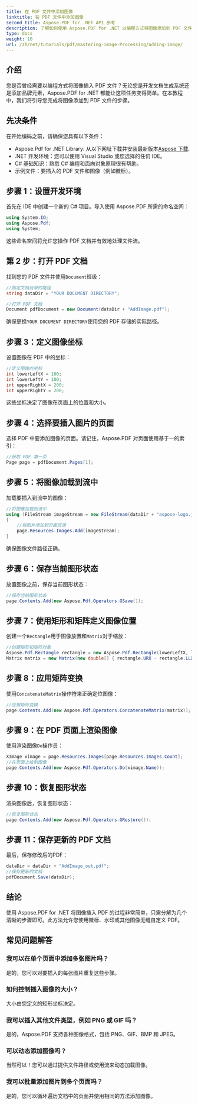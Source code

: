 ```yaml
---
title: 在 PDF 文件中添加图像
linktitle: 在 PDF 文件中添加图像
second_title: Aspose.PDF for .NET API 参考
description: 了解如何使用 Aspose.PDF for .NET 以编程方式将图像添加到 PDF 文件。本综合教程涵盖了从设置环境到在特定页面上渲染图像的每个步骤。
type: docs
weight: 10
url: /zh/net/tutorials/pdf/mastering-image-Processing/adding-image/
---
```

## 介绍

您是否曾经需要以编程方式将图像插入 PDF 文件？无论您是开发文档生成系统还是添加品牌元素，Aspose.PDF for .NET 都能让这项任务变得简单。在本教程中，我们将引导您完成将图像添加到 PDF 文件的步骤。

## 先决条件

在开始编码之前，请确保您具有以下条件：

-  Aspose.Pdf for .NET Library: 从以下网址下载并安装最新版本[Aspose 下载](https://releases.aspose.com/pdf/net/).
- .NET 开发环境：您可以使用 Visual Studio 或您选择的任何 IDE。
- C# 基础知识：熟悉 C# 编程和面向对象原理很有帮助。
- 示例文件：要插入的 PDF 文件和图像（例如徽标）。

## 步骤 1：设置开发环境

首先在 IDE 中创建一个新的 C# 项目。导入使用 Aspose.PDF 所需的命名空间：

```csharp
using System.IO;
using Aspose.Pdf;
using System;
```

这些命名空间将允许您操作 PDF 文档并有效地处理文件流。

## 第 2 步：打开 PDF 文档

找到您的 PDF 文件并使用`Document`班级：

```csharp
//指定文档目录的路径
string dataDir = "YOUR DOCUMENT DIRECTORY";

//打开 PDF 文档
Document pdfDocument = new Document(dataDir + "AddImage.pdf");
```

确保更换`YOUR DOCUMENT DIRECTORY`使用您的 PDF 存储的实际路径。

## 步骤 3：定义图像坐标

设置图像在 PDF 中的坐标：

```csharp
//定义图像的坐标
int lowerLeftX = 100;
int lowerLeftY = 100;
int upperRightX = 200;
int upperRightY = 200;
```

这些坐标决定了图像在页面上的位置和大小。

## 步骤 4：选择要插入图片的页面

选择 PDF 中要添加图像的页面。请记住，Aspose.PDF 对页面使用基于一的索引：

```csharp
//获取 PDF 第一页
Page page = pdfDocument.Pages[1];
```

## 步骤 5：将图像加载到流中

加载要插入到流中的图像：

```csharp
//将图像加载到流中
using (FileStream imageStream = new FileStream(dataDir + "aspose-logo.jpg", FileMode.Open))
{
    //将图片添加到页面资源
    page.Resources.Images.Add(imageStream);
}
```

确保图像文件路径正确。

## 步骤 6：保存当前图形状态

放置图像之前，保存当前图形状态：

```csharp
//保存当前图形状态
page.Contents.Add(new Aspose.Pdf.Operators.GSave());
```

## 步骤 7：使用矩形和矩阵定义图像位置

创建一个`Rectangle`用于图像放置和`Matrix`对于缩放：

```csharp
//创建矩形和矩阵对象
Aspose.Pdf.Rectangle rectangle = new Aspose.Pdf.Rectangle(lowerLeftX, lowerLeftY, upperRightX, upperRightY);
Matrix matrix = new Matrix(new double[] { rectangle.URX - rectangle.LLX, 0, 0, rectangle.URY - rectangle.LLY, rectangle.LLX, rectangle.LLY });
```

## 步骤 8：应用矩阵变换

使用`ConcatenateMatrix`操作符来正确定位图像：

```csharp
//应用矩阵变换
page.Contents.Add(new Aspose.Pdf.Operators.ConcatenateMatrix(matrix));
```

## 步骤 9：在 PDF 页面上渲染图像

使用渲染图像`Do`操作员：

```csharp
XImage ximage = page.Resources.Images[page.Resources.Images.Count];
//在页面上绘制图像
page.Contents.Add(new Aspose.Pdf.Operators.Do(ximage.Name));
```

## 步骤 10：恢复图形状态

渲染图像后，恢复图形状态：

```csharp
//恢复图形状态
page.Contents.Add(new Aspose.Pdf.Operators.GRestore());
```

## 步骤 11：保存更新的 PDF 文档

最后，保存修改后的PDF：

```csharp
dataDir = dataDir + "AddImage_out.pdf";
//保存更新的文档
pdfDocument.Save(dataDir);
```

## 结论

使用 Aspose.PDF for .NET 将图像插入 PDF 的过程非常简单，只需分解为几个清晰的步骤即可。此方法允许您使用徽标、水印或其他图像无缝自定义 PDF。

## 常见问题解答

### 我可以在单个页面中添加多张图片吗？
是的，您可以对要插入的每张图片重复这些步骤。

### 如何控制插入图像的大小？
大小由您定义的矩形坐标决定。

### 我可以插入其他文件类型，例如 PNG 或 GIF 吗？
是的，Aspose.PDF 支持各种图像格式，包括 PNG、GIF、BMP 和 JPEG。

### 可以动态添加图像吗？
当然可以！您可以通过提供文件路径或使用流来动态加载图像。

### 我可以批量添加图片到多个页面吗？
是的，您可以循环遍历文档中的页面并使用相同的方法添加图像。